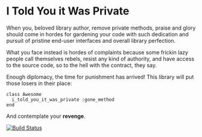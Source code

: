 I Told You it Was Private
=========================

When you, beloved library author, remove private methods, praise and glory should
come in hordes for gardening your code with such dedication and pursuit of
pristine end-user interfaces and overall library perfection.

What you face instead is hordes of complaints because some frickin lazy people
call themselves rebels, resist any kind of authority, and have access to the
source code, so to the hell with the contract, they say.

Enough diplomacy, the time for punishment has arrived! This library will put
those losers in their place:

    class Awesome
      i_told_you_it_was_private :gone_method
    end

And contemplate your **revenge**.

[![Build Status](https://secure.travis-ci.org/fxn/i-told-you-it-was-private.png)](https://secure.travis-ci.org/fxn/i-told-you-it-was-private.png)
